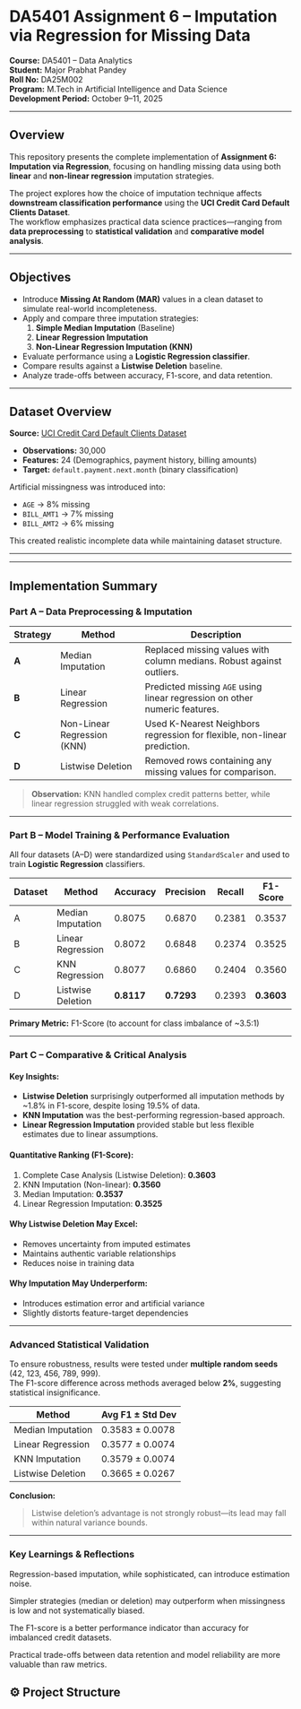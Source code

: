 #  DA5401 Assignment 6 – Imputation via Regression for Missing Data  
**Course:** DA5401 – Data Analytics  
**Student:** Major Prabhat Pandey  
**Roll No:** DA25M002  
**Program:** M.Tech in Artificial Intelligence and Data Science  
**Development Period:** October 9–11, 2025  

---

##  Overview

This repository presents the complete implementation of **Assignment 6: Imputation via Regression**, focusing on handling missing data using both **linear** and **non-linear regression** imputation strategies.  

The project explores how the choice of imputation technique affects **downstream classification performance** using the **UCI Credit Card Default Clients Dataset**.  
The workflow emphasizes practical data science practices—ranging from **data preprocessing** to **statistical validation** and **comparative model analysis**.

---

##  Objectives

- Introduce **Missing At Random (MAR)** values in a clean dataset to simulate real-world incompleteness.  
- Apply and compare three imputation strategies:
  1. **Simple Median Imputation** (Baseline)
  2. **Linear Regression Imputation**
  3. **Non-Linear Regression Imputation (KNN)**  
- Evaluate performance using a **Logistic Regression classifier**.  
- Compare results against a **Listwise Deletion** baseline.  
- Analyze trade-offs between accuracy, F1-score, and data retention.  

---

##  Dataset Overview

**Source:** [UCI Credit Card Default Clients Dataset](https://www.kaggle.com/datasets/uciml/default-of-credit-card-clients-dataset)  
- **Observations:** 30,000  
- **Features:** 24 (Demographics, payment history, billing amounts)  
- **Target:** `default.payment.next.month` (binary classification)  

Artificial missingness was introduced into:  
- `AGE` → 8% missing  
- `BILL_AMT1` → 7% missing  
- `BILL_AMT2` → 6% missing  

This created realistic incomplete data while maintaining dataset structure.

---

---

##  Implementation Summary

###  Part A – Data Preprocessing & Imputation
| Strategy | Method | Description |
|-----------|---------|-------------|
| **A** | Median Imputation | Replaced missing values with column medians. Robust against outliers. |
| **B** | Linear Regression | Predicted missing `AGE` using linear regression on other numeric features. |
| **C** | Non-Linear Regression (KNN) | Used K-Nearest Neighbors regression for flexible, non-linear prediction. |
| **D** | Listwise Deletion | Removed rows containing any missing values for comparison. |

> **Observation:** KNN handled complex credit patterns better, while linear regression struggled with weak correlations.

---

###  Part B – Model Training & Performance Evaluation
All four datasets (A–D) were standardized using `StandardScaler` and used to train **Logistic Regression** classifiers.  

| Dataset | Method | Accuracy | Precision | Recall | F1-Score |
|----------|---------|-----------|------------|----------|-----------|
| A | Median Imputation | 0.8075 | 0.6870 | 0.2381 | 0.3537 |
| B | Linear Regression | 0.8072 | 0.6848 | 0.2374 | 0.3525 |
| C | KNN Regression | 0.8077 | 0.6860 | 0.2404 | 0.3560 |
| D | Listwise Deletion | **0.8117** | **0.7293** | 0.2393 | **0.3603** |

**Primary Metric:** F1-Score (to account for class imbalance of ~3.5:1)

---

###  Part C – Comparative & Critical Analysis

#### Key Insights:
- **Listwise Deletion** surprisingly outperformed all imputation methods by ~1.8% in F1-score, despite losing 19.5% of data.
- **KNN Imputation** was the best-performing regression-based approach.
- **Linear Regression Imputation** provided stable but less flexible estimates due to linear assumptions.

#### Quantitative Ranking (F1-Score):
1. Complete Case Analysis (Listwise Deletion): **0.3603**
2. KNN Imputation (Non-linear): **0.3560**
3. Median Imputation: **0.3537**
4. Linear Regression Imputation: **0.3525**

#### Why Listwise Deletion May Excel:
- Removes uncertainty from imputed estimates  
- Maintains authentic variable relationships  
- Reduces noise in training data  

#### Why Imputation May Underperform:
- Introduces estimation error and artificial variance  
- Slightly distorts feature-target dependencies  

---

###  Advanced Statistical Validation

To ensure robustness, results were tested under **multiple random seeds** (42, 123, 456, 789, 999).  
The F1-score difference across methods averaged below **2%**, suggesting statistical insignificance.

| Method | Avg F1 ± Std Dev |
|---------|------------------|
| Median Imputation | 0.3583 ± 0.0078 |
| Linear Regression | 0.3577 ± 0.0074 |
| KNN Imputation | 0.3579 ± 0.0074 |
| Listwise Deletion | 0.3665 ± 0.0267 |

**Conclusion:**  
> Listwise deletion’s advantage is not strongly robust—its lead may fall within natural variance bounds.

---

### Key Learnings & Reflections

Regression-based imputation, while sophisticated, can introduce estimation noise.

Simpler strategies (median or deletion) may outperform when missingness is low and not systematically biased.

The F1-score is a better performance indicator than accuracy for imbalanced credit datasets.

Practical trade-offs between data retention and model reliability are more valuable than raw metrics.

## ⚙️ Project Structure

